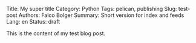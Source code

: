 Title: My super title
Category: Python
Tags: pelican, publishing
Slug: test-post
Authors: Falco Bolger
Summary: Short version for index and feeds
Lang: en
Status: draft

This is the content of my test blog post.
